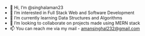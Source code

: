 - 👋 Hi, I’m @singhalaman23
- 👀 I’m interested in Full Stack Web and Software Development
- 🌱 I’m currently learning Data Structures and Algorithms
- 💞️ I’m looking to collaborate on projects made using MERN stack
- 📫 You can reach me via my mail - amansinghal232@gmail.com
 <!---
- 🌐 Do checkout my LinkedIn profile if you want to know more about me - https://www.linkedin.com/in/singhalaman23/
--->

<!---
singhalaman23/singhalaman23 is a ✨ special ✨ repository because its `README.md` (this file) appears on your GitHub profile.
You can click the Preview link to take a look at your changes.
--->
